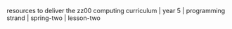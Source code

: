resources to deliver the zz00 computing curriculum | year 5 | programming strand | spring-two | lesson-two
